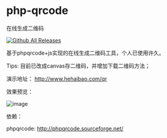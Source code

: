 # php-qrcode
在线生成二维码

[![Github All Releases](https://img.shields.io/github/downloads/php-qrcode/php-qrcode/total.svg)](https://github.com/hehaibao/php-qrcode)

基于phpqrcode+js实现的在线生成二维码工具，个人已使用许久。

Tips: 目前已改成canvas存二维码，并增加下载二维码方法；

演示地址： http://www.hehaibao.com/qr

效果预览：

![image](https://github.com/hehaibao/php-qrcode/blob/master/preview.gif)

依赖：

phpqrcode: http://phpqrcode.sourceforge.net/
